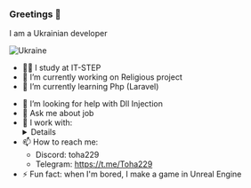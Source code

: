 ### Greetings 👋
I am a Ukrainian developer <br />

![Ukraine](https://media.discordapp.net/attachments/648076263654948884/1017028767769710643/Ukraine.png)

- 👨‍🎓 I study at IT-STEP
- 🔭 I’m currently working on Religious project
- 🌱 I’m currently learning Php (Laravel)
<!-- - 👯 I’m looking to collaborate on ... -->
- 🤔 I’m looking for help with Dll Injection
- 💬 Ask me about job
- 🧠 I work with:
    <details>
    - C#(Web API, WPF) <br/>
    - JS(React) <br/>
    - C++(GameDev) <br/>
    - Php(a little bit) <br/>
    </details>
- 📫 How to reach me: 
    - Discord: toha229
    - Telegram: https://t.me/Toha229
- ⚡ Fun fact: when I'm bored, I make a game in Unreal Engine
 
